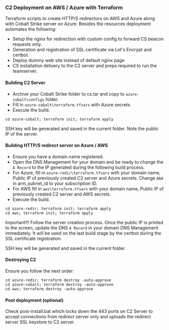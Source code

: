 
### C2 Deployment on AWS / Azure with Terraform

Terraform scripts to create HTTP/S redirectors on AWS and Azure along with Cobalt Strike server on Azure. Besides the resources deployment automates the following:

* Setup the nginx for redirection with custom config to forward CS beacon requests only.
* Generation and registration of SSL certificate via Let's Encrypt and certbot.
* Deploy dummy web site instead of default nginx page
* CS installation delivery to the C2 server and preps required to run the teamserver.

#### Building C2 Server

* Archive your Cobalt Strike folder to cs.tar and copy to `azure-cobalt\configs` folder. 
* Fill in `azure-cobalt\terraform.tfvars` with Azure secrets.
* Execute the build.

```
cd azure-cobalt; terraform init; terraform apply
```

SSH key will be generated and saved in the current folder.
Note the public IP of the server.

#### Building HTTP/S redirect server on Azure / AWS

* Ensure you have a domain name registered.
* Open the DNS Management for your domain and be ready to change the `A Record` to the IP generated during the following build process.
* For Azure, fill in `azure-redir\terraform.tfvars` with your domain name, Public IP of previously created C2 server and Azure secrets. Change `AAA` in arm_subnet_id to your subscription ID.
* For AWS fill in `aws\terraform.tfvars` with your domain name, Public IP of previously created C2 server and AWS secrets.
* Execute the build.

```
cd azure-redir; terraform init; terraform apply
cd aws; terraform init; terraform apply
```

Important!!! Follow the server creation process. Once the public IP is printed to the screen, update the DNS `A Record` in your domain DNS Management immediately. It will be used on the last build stage by the certbot during the SSL certificate registration.

SSH key will be generated and saved in the current folder.

#### Destroying C2

Ensure you follow the next order:

```
cd azure-redir; terraform destroy -auto-approve
cd azure-cobalt; terraform destroy -auto-approve
cd aws; terraform destroy -auto-approve
```

#### Post deployment (optional)

Check post-install.bat which locks down the 443 ports on C2 Server to accept connections from redirect server only and uploads the redirect server SSL keystore to C2 server.